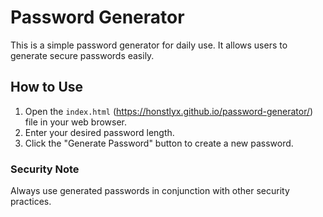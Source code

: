 # Password Generator
This is a simple password generator for daily use. It allows users to generate secure passwords easily.

## How to Use
1. Open the `index.html` (https://honstlyx.github.io/password-generator/) file in your web browser.
2. Enter your desired password length.
3. Click the "Generate Password" button to create a new password.

### Security Note
Always use generated passwords in conjunction with other security practices.
